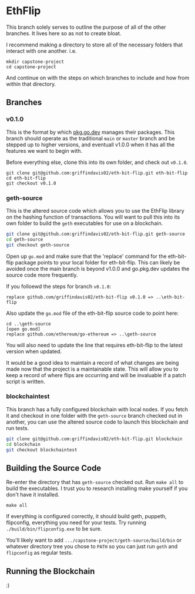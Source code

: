 # EthFlip

This branch solely serves to outline the purpose of all of the other
branches. It lives here so as not to create bloat.

I recommend making a directory to store all of the necessary folders that
interact with one another. i.e.

```shell
mkdir capstone-project
cd capstone-project
```

And continue on with the steps on which branches to include and how from within
that directory.

## Branches

### v0.1.0

This is the format by which [pkg.go.dev](pkg.go.dev) manages their packages.
This branch should operate as the traditional `main` or `master` branch and be
stepped up to higher versions, and eventuall v1.0.0 when it has all the features
we want to begin with.

Before everything else, clone this into its own folder, and check out `v0.1.0`.

```shell
git clone git@github.com:griffindavis02/eth-bit-flip.git eth-bit-flip
cd eth-bit-flip
git checkout v0.1.0
```

### geth-source

This is the altered source code which allows you to use the EthFlip library on
the hashing function of transactions. You will want to pull this into its own
folder to build the `geth` executables for use on a blockchain.

```bash
git clone git@github.com:griffindavis02/eth-bit-flip.git geth-source
cd geth-source
git checkout geth-source
```

Open up `go.mod` and make sure that the 'replace' command for the eth-bit-flip
package points to your local folder for eth-bit-flip. This can likely be avoided
once the main branch is beyond v1.0.0 and go.pkg.dev updates the source code
more frequently.

If you folloewd the steps for branch `v0.1.0`:

```shell
replace github.com/griffindavis02/eth-bit-flip v0.1.0 => ..\eth-bit-flip
```

Also update the `go.mod` file of the eth-bit-flip source code to point here:

```shell
cd ..\geth-source
[open go.mod]
replace github.com/ethereum/go-ethereum => ..\geth-source
```

You will also need to update the line that requires eth-bit-flip to the latest
version when updated.

It would be a good idea to maintain a record of what changes are being made
now that the project is a maintainable state. This will allow you to keep a
record of where flips are occurring and will be invaluable if a patch script is
written.

### blockchaintest

This branch has a fully configured blockchain with local nodes. If you fetch it
and checkout in one folder with the `geth-source` branch checked out in another,
you can use the altered source code to launch this blockchain and run tests.

```bash
git clone git@github.com:griffindavis02/eth-bit-flip.git blockchain
cd blockchain
git checkout blockchaintest
```

## Building the Source Code

Re-enter the directory that has `geth-source` checked out. Run `make all` to
build the executables. I trust you to research installing make yourself if you
don't have it installed.

```shell
make all
```

If everything is configured correctly, it should build geth, puppeth, flipconfig,
everything you need for your tests. Try running `./build/bin/flipconfig.exe` to
be sure.

You'll likely want to add `.../capstone-project/geth-source/build/bin` or
whatever directory tree you chose to `PATH` so you can just run `geth` and
`flipconfig` as regular tests.

## Running the Blockchain

:)
